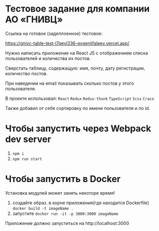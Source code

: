 # Тестовое задание для компании АО «ГНИВЦ»

Ссылка на готовое (задеплоенное) тестовое:

https://gnivc-table-test-l7qeyl336-evgeniifaleev.vercel.app/


Нужно написать приложение на React JS
 с отображением списка пользователей и количества их постов.
 
Сверстать таблицу, содержащую: имя, почту, дату регистрации, количество постов.

При наведении на email показывать сколько постов у этого пользователя.


В проекте использовал:
 `React`
`Redux`
`Redux-thunk`
 `TypeScript`
 `Scss`
 `Craco`
 
 Также добавил от себя сортировку по имени пользователя и по id.
  
 # Чтобы запустить через Webpack dev server
 1) `npm i`
 2) `npm run start`

# Чтобы запустить в Docker 
Установка модулей может занять некоторе время!
1) создайте образ.  в корне приложения(где находится Dockerfile)
`docker build -t imageName .`
2) запустите  `docker run -it -p 3000:3000 imageName`

Приложение должно запуститься на http://localhost:3000 




